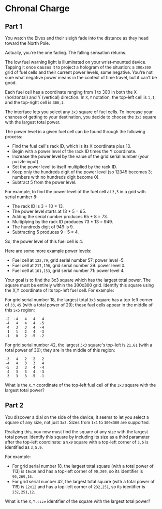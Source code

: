 Chronal Charge
==============

Part 1
------

You watch the Elves and their sleigh fade into the distance as they
head toward the North Pole.

Actually, you're the one fading. The falling sensation returns.

The low fuel warning light is illuminated on your wrist-mounted
device. Tapping it once causes it to project a hologram of the
situation: a `300x300` grid of fuel cells and their current power
levels, some negative. You're not sure what negative power means
in the context of time travel, but it can't be good.

Each fuel cell has a coordinate ranging from 1 to 300 in both the
X (horizontal) and Y (vertical) direction. In `X,Y` notation, the
top-left cell is `1,1`, and the top-right cell is `300,1`.

The interface lets you select any `3x3` square of fuel cells. To
increase your chances of getting to your destination, you decide
to choose the `3x3` square with the largest total power.

The power level in a given fuel cell can be found through the
following process:

  - Find the fuel cell's rack ID, which is its X coordinate plus 10.
  - Begin with a power level of the rack ID times the Y coordinate.
  - Increase the power level by the value of the grid serial number
    (your puzzle input).
  - Set the power level to itself multiplied by the rack ID.
  - Keep only the hundreds digit of the power level (so 12345 becomes 3;
    numbers with no hundreds digit become 0).
  - Subtract 5 from the power level.

For example, to find the power level of the fuel cell at `3,5` in a
grid with serial number 8:

  - The rack ID is 3 + 10 = 13.
  - The power level starts at 13 * 5 = 65.
  - Adding the serial number produces 65 + 8 = 73.
  - Multiplying by the rack ID produces 73 * 13 = 949.
  - The hundreds digit of 949 is 9.
  - Subtracting 5 produces 9 - 5 = 4.

So, the power level of this fuel cell is 4.

Here are some more example power levels:

  - Fuel cell at  `122,79`, grid serial number 57: power level -5.
  - Fuel cell at `217,196`, grid serial number 39: power level  0.
  - Fuel cell at `101,153`, grid serial number 71: power level  4.

Your goal is to find the 3x3 square which has the largest total
power. The square must be entirely within the 300x300 grid. Identify
this square using the X,Y coordinate of its top-left fuel cell. For
example:

For grid serial number 18, the largest total `3x3` square has a
top-left corner of `33,45` (with a total power of 29); these fuel
cells appear in the middle of this `5x5` region:

    -2  -4   4   4   4
    -4   4   4   4  -5
     4   3   3   4  -4
     1   1   2   4  -3
    -1   0   2  -5  -2

For grid serial number 42, the largest `3x3` square's top-left is
`21,61` (with a total power of 30); they are in the middle of this
region:

    -3   4   2   2   2
    -4   4   3   3   4
    -5   3   3   4  -4
     4   3   3   4  -3
     3   3   3  -5  -1

What is the `X,Y` coordinate of the top-left fuel cell of the `3x3`
square with the largest total power?


Part 2
------

You discover a dial on the side of the device; it seems to let you
select a square of any size, not just `3x3`. Sizes from `1x1` to `300x300`
are supported.

Realizing this, you now must find the square of any size with the
largest total power. Identify this square by including its size as
a third parameter after the top-left coordinate: a `9x9` square with
a top-left corner of `3,5` is identified as `3,5,9`.

For example:

  - For grid serial number 18, the largest total square (with a total
    power of 113) is `16x16` and has a top-left corner of `90,269`, so
    its identifier is `90,269,16`.
  - For grid serial number 42, the largest total square (with a total
    power of 119) is `12x12` and has a top-left corner of `232,251`, so
    its identifier is `232,251,12`.

What is the `X,Y,size` identifier of the square with the largest total
power?

